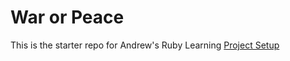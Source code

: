 # War or Peace

This is the starter repo for Andrew's Ruby Learning
[Project Setup](https://backend.turing.edu/module1/projects/war_or_peace/)
